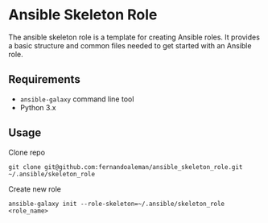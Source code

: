 # Ansible Skeleton Role

The ansible skeleton role is a template for creating Ansible roles. It provides
a basic structure and common files needed to get started with an Ansible role.

## Requirements

- `ansible-galaxy` command line tool
- Python 3.x

## Usage

Clone repo

```shell
git clone git@github.com:fernandoaleman/ansible_skeleton_role.git ~/.ansible/skeleton_role
```

Create new role

```shell
ansible-galaxy init --role-skeleton=~/.ansible/skeleton_role <role_name>
```
